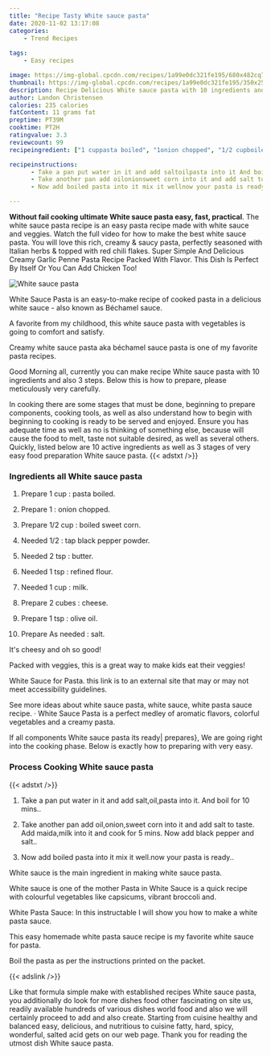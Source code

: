 ```yaml
---
title: "Recipe Tasty White sauce pasta"
date: 2020-11-02 13:17:08
categories:
    - Trend Recipes
    
tags:
    - Easy recipes

image: https://img-global.cpcdn.com/recipes/1a99e0dc321fe195/680x482cq70/white-sauce-pasta-recipe-main-photo.jpg
thumbnail: https://img-global.cpcdn.com/recipes/1a99e0dc321fe195/350x250cq70/white-sauce-pasta-recipe-main-photo.jpg
description: Recipe Delicious White sauce pasta with 10 ingredients and 3 stages of easy cooking.
author: Landon Christensen
calories: 235 calories
fatContent: 11 grams fat
preptime: PT39M
cooktime: PT2H
ratingvalue: 3.3
reviewcount: 99
recipeingredient: ["1 cuppasta boiled", "1onion chopped", "1/2 cupboiled sweet corn", "1/2tap black pepper powder", "2 tspbutter", "1 tsprefined flour", "1 cupmilk", "2 cubescheese", "1 tspolive oil", "As neededsalt"]

recipeinstructions: 
      - Take a pan put water in it and add saltoilpasta into it And boil for 10 mins 
      - Take another pan add oilonionsweet corn into it and add salt to taste Add maidamilk into it and cook for 5 mins Now add black pepper and salt 
      - Now add boiled pasta into it mix it wellnow your pasta is ready

---
```




**Without fail cooking ultimate White sauce pasta easy, fast, practical**. The white sauce pasta recipe is an easy pasta recipe made with white sauce and veggies. Watch the full video for how to make the best white sauce pasta. You will love this rich, creamy &amp; saucy pasta, perfectly seasoned with Italian herbs &amp; topped with red chili flakes. Super Simple And Delicious Creamy Garlic Penne Pasta Recipe Packed With Flavor. This Dish Is Perfect By Itself Or You Can Add Chicken Too!


![White sauce pasta](https://img-global.cpcdn.com/recipes/1a99e0dc321fe195/680x482cq70/white-sauce-pasta-recipe-main-photo.jpg "White sauce pasta")



White Sauce Pasta is an easy-to-make recipe of cooked pasta in a delicious white sauce - also known as Béchamel sauce.

A favorite from my childhood, this white sauce pasta with vegetables is going to comfort and satisfy.

Creamy white sauce pasta aka béchamel sauce pasta is one of my favorite pasta recipes.


Good Morning all, currently you can make recipe White sauce pasta with 10 ingredients and also 3 steps. Below this is how to prepare, please meticulously very carefully.

In cooking there are some stages that must be done, beginning to prepare components, cooking tools, as well as also understand how to begin with beginning to cooking is ready to be served and enjoyed. Ensure you has adequate time as well as no is thinking of something else, because will cause the food to melt, taste not suitable desired, as well as several others. Quickly, listed below are 10 active ingredients as well as 3 stages of very easy food preparation White sauce pasta.
{{< adstxt />}}

### Ingredients all White sauce pasta


1. Prepare 1 cup : pasta boiled.

1. Prepare 1 : onion chopped.

1. Prepare 1/2 cup : boiled sweet corn.

1. Needed 1/2 : tap black pepper powder.

1. Needed 2 tsp : butter.

1. Needed 1 tsp : refined flour.

1. Needed 1 cup : milk.

1. Prepare 2 cubes : cheese.

1. Prepare 1 tsp : olive oil.

1. Prepare As needed : salt.


It&#39;s cheesy and oh so good!

Packed with veggies, this is a great way to make kids eat their veggies!

White Sauce for Pasta. this link is to an external site that may or may not meet accessibility guidelines.

See more ideas about white sauce pasta, white sauce, white pasta sauce recipe. · White Sauce Pasta is a perfect medley of aromatic flavors, colorful vegetables and a creamy pasta.


If all components White sauce pasta its ready| prepares}, We are going right into the cooking phase. Below is exactly how to preparing with very easy.

### Process Cooking White sauce pasta

{{< adstxt />}}


1. Take a pan put water in it and add salt,oil,pasta into it. And boil for 10 mins..



1. Take another pan add oil,onion,sweet corn into it and add salt to taste. Add maida,milk into it and cook for 5 mins. Now add black pepper and salt..



1. Now add boiled pasta into it mix it well.now your pasta is ready..




White sauce is the main ingredient in making white sauce pasta.

White sauce is one of the mother Pasta in White Sauce is a quick recipe with colourful vegetables like capsicums, vibrant broccoli and.

White Pasta Sauce: In this instructable I will show you how to make a white pasta sauce.

This easy homemade white pasta sauce recipe is my favorite white sauce for pasta.

Boil the pasta as per the instructions printed on the packet.


{{< adslink />}}

Like that formula simple make with established recipes White sauce pasta, you additionally do look for more dishes food other fascinating on site us, readily available hundreds of various dishes world food and also we will certainly proceed to add and also create. Starting from cuisine healthy and balanced easy, delicious, and nutritious to cuisine fatty, hard, spicy, wonderful, salted acid gets on our web page. Thank you for reading the utmost dish White sauce pasta.
